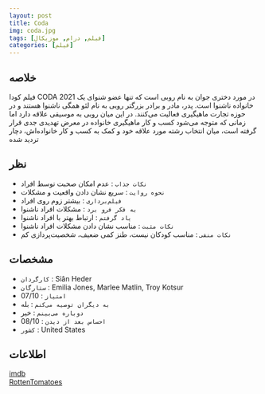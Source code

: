```yaml
---
layout: post
title: Coda
img: coda.jpg
tags: [فیلم, درام, موزیکال]
categories: [فیلم]
---
```


## خلاصه
فیلم کودا CODA 2021 در مورد دختری جوان به نام روبی است که تنها عضو شنوای یک خانواده ناشنوا است. پدر، مادر و برادر بزرگتر روبی به نام لئو همگی ناشنوا هستند و در حوزه تجارت ماهیگیری فعالیت می‌کنند. در این میان روبی به موسیقی علاقه دارد اما زمانی که متوجه می‌شود کسب و کار ماهیگیری خانواده در معرض تهدیدی جدی قرار گرفته است، میان انتخاب رشته مورد علاقه خود و کمک به کسب و کار خانواده‌اش، دچار تردید شده

## نظر
 - `نکات جذاب` : عدم امکان صحبت توسط افراد
 - `نحوه روایت` : سریع نشان دادن واقعیت و مشکلات
 - `فیلم‌برداری` : بیشتر زوم روی افراد
 - `به فکر فرو برد` : مشکلات افراد ناشنوا
 - `یاد گرفتم` : ارتباط بهتر با افراد ناشنوا
 - `نکات مثبت` : مناسب نشان دادن مشکلات افراد ناشنوا
 - `نکات منفی` : مناسب کودکان نیست، طنز کمی ضعیف، شخصیت‌پردازی کم

## مشخصات
 - `کارگردان` : Siân Heder
 - `ستارگان` : Emilia Jones, Marlee Matlin, Troy Kotsur
 - `امتیاز` : 07/10
 - `به دیگران توصیه می‌کنم` : بله
 - `دوباره می‌بینم` : خیر
 - `احساس بعد از دیدن` : 08/10
 - `کشور` : United States

## اطلاعات
[imdb](https://www.imdb.com/title/tt10366460/)  
[RottenTomatoes](https://www.rottentomatoes.com/m/coda_2021)